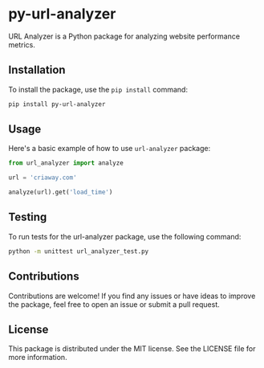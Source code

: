 # py-url-analyzer

URL Analyzer is a Python package for analyzing website performance metrics.

## Installation

To install the package, use the `pip install` command:

```bash
pip install py-url-analyzer
```

## Usage

Here's a basic example of how to use `url-analyzer` package:

```python
from url_analyzer import analyze

url = 'criaway.com'

analyze(url).get('load_time')
```

## Testing

To run tests for the url-analyzer package, use the following command:

```bash
python -m unittest url_analyzer_test.py
```

## Contributions

Contributions are welcome! If you find any issues or have ideas to improve the package, feel free to open an issue or submit a pull request.

## License

This package is distributed under the MIT license. See the LICENSE file for more information.
